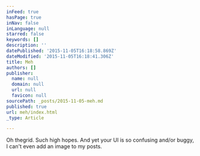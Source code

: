 ```yaml
---
inFeed: true
hasPage: true
inNav: false
inLanguage: null
starred: false
keywords: []
description: ''
datePublished: '2015-11-05T16:18:58.869Z'
dateModified: '2015-11-05T16:18:41.306Z'
title: Meh
authors: []
publisher:
  name: null
  domain: null
  url: null
  favicon: null
sourcePath: _posts/2015-11-05-meh.md
published: true
url: meh/index.html
_type: Article

---
```

Oh thegrid. Such high hopes. And yet your UI is so confusing and/or buggy, I can't even add an image to my posts.